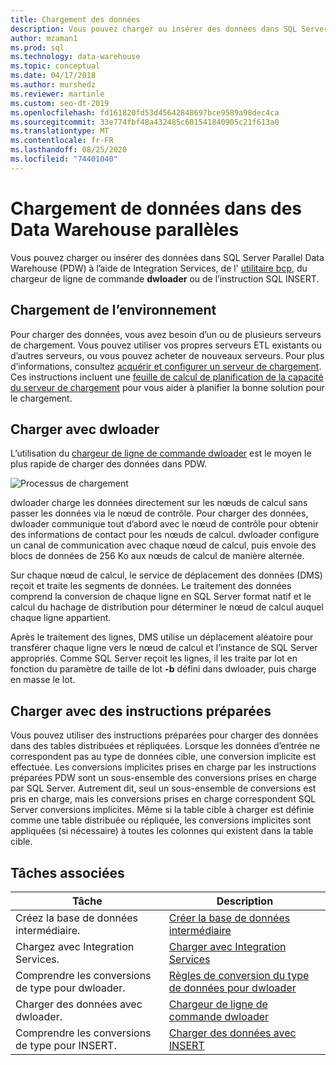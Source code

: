 ```yaml
---
title: Chargement des données
description: Vous pouvez charger ou insérer des données dans SQL Server Parallel Data Warehouse (PDW) à l’aide de Integration Services, de l’utilitaire bcp, de dwloader ou de l’instruction SQL INSERT.
author: mzaman1
ms.prod: sql
ms.technology: data-warehouse
ms.topic: conceptual
ms.date: 04/17/2018
ms.author: murshedz
ms.reviewer: martinle
ms.custom: seo-dt-2019
ms.openlocfilehash: fd161820fd53d45642848697bce9589a98dec4ca
ms.sourcegitcommit: 33e774fbf48a432485c601541840905c21f613a0
ms.translationtype: MT
ms.contentlocale: fr-FR
ms.lasthandoff: 08/25/2020
ms.locfileid: "74401040"
---
```

# <a name="loading-data-into-parallel-data-warehouse"></a>Chargement de données dans des Data Warehouse parallèles
Vous pouvez charger ou insérer des données dans SQL Server Parallel Data Warehouse (PDW) à l’aide de Integration Services, de l' [utilitaire bcp](../tools/bcp-utility.md), du chargeur de ligne de commande **dwloader** ou de l’instruction SQL INSERT.  

## <a name="loading-environment"></a>Chargement de l’environnement  
Pour charger des données, vous avez besoin d’un ou de plusieurs serveurs de chargement. Vous pouvez utiliser vos propres serveurs ETL existants ou d’autres serveurs, ou vous pouvez acheter de nouveaux serveurs. Pour plus d’informations, consultez [acquérir et configurer un serveur de chargement](acquire-and-configure-loading-server.md). Ces instructions incluent une [feuille de calcul de planification de la capacité du serveur de chargement](loading-server-capacity-planning-worksheet.md) pour vous aider à planifier la bonne solution pour le chargement.  
  
## <a name="load-with-dwloader"></a>Charger avec dwloader  
L’utilisation du [chargeur de ligne de commande dwloader](dwloader.md) est le moyen le plus rapide de charger des données dans PDW.  
  
![Processus de chargement](media/loading-process.png "Chargement du processus")  
  
dwloader charge les données directement sur les nœuds de calcul sans passer les données via le nœud de contrôle. Pour charger des données, dwloader communique tout d’abord avec le nœud de contrôle pour obtenir des informations de contact pour les nœuds de calcul. dwloader configure un canal de communication avec chaque nœud de calcul, puis envoie des blocs de données de 256 Ko aux nœuds de calcul de manière alternée.  
  
Sur chaque nœud de calcul, le service de déplacement des données (DMS) reçoit et traite les segments de données. Le traitement des données comprend la conversion de chaque ligne en SQL Server format natif et le calcul du hachage de distribution pour déterminer le nœud de calcul auquel chaque ligne appartient.  
  
Après le traitement des lignes, DMS utilise un déplacement aléatoire pour transférer chaque ligne vers le nœud de calcul et l’instance de SQL Server appropriés. Comme SQL Server reçoit les lignes, il les traite par lot en fonction du paramètre de taille de lot **-b** défini dans dwloader, puis charge en masse le lot.  

## <a name="load-with-prepared-statements"></a>Charger avec des instructions préparées

Vous pouvez utiliser des instructions préparées pour charger des données dans des tables distribuées et répliquées. Lorsque les données d’entrée ne correspondent pas au type de données cible, une conversion implicite est effectuée. Les conversions implicites prises en charge par les instructions préparées PDW sont un sous-ensemble des conversions prises en charge par SQL Server. Autrement dit, seul un sous-ensemble de conversions est pris en charge, mais les conversions prises en charge correspondent SQL Server conversions implicites. Même si la table cible à charger est définie comme une table distribuée ou répliquée, les conversions implicites sont appliquées (si nécessaire) à toutes les colonnes qui existent dans la table cible. 

<!-- MISSING LINK
For more information, see [Prepared statements](prepared-statements.md).
-->
  
## <a name="related-tasks"></a>Tâches associées  
  
|Tâche|Description|  
|--------|---------------|  
|Créez la base de données intermédiaire.|[Créer la base de données intermédiaire](staging-database.md)|  
|Chargez avec Integration Services.|[Charger avec Integration Services](load-with-ssis.md)|  
|Comprendre les conversions de type pour dwloader.|[Règles de conversion du type de données pour dwloader](dwloader-data-type-conversion-rules.md)|  
|Charger des données avec dwloader.|[Chargeur de ligne de commande dwloader](dwloader.md)|  
|Comprendre les conversions de type pour INSERT.|[Charger des données avec INSERT](load-with-insert.md)|  
 
<!-- MISSING LINKS
## See Also  
[Grant permissions to load data](grant-permissions-to-load-data.md)  
[Common metadata query examles](metadata-query-examples.md)  
  
-->
